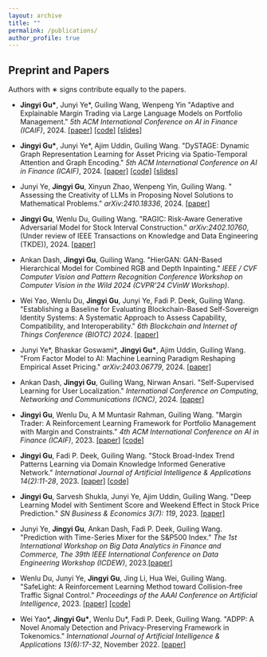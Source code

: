```yaml
---
layout: archive
title: ""
permalink: /publications/
author_profile: true
---
```



## Preprint and Papers
Authors with ∗ signs contribute equally to the papers.


* __Jingyi Gu\*__, Junyi Ye\*, Guiling Wang, Wenpeng Yin "Adaptive and Explainable Margin Trading via Large Language Models on Portfolio Management." *5th ACM International Conference on AI in Finance (ICAIF)*, 2024. [[paper]](https://dl.acm.org/doi/pdf/10.1145/3677052.3698681) [[code]](https://github.com/JingyiGu/Adaptive-and-Explainable-Margin-Trading-via-LLM-and-RL/) [[slides]](https://jingyigu.github.io/homepage.github.io//files/Adaptive%20and%20Explainable%20Margin%20Trading%20via%20LLM%20and%20RL.pdf)

* __Jingyi Gu\*__, Junyi Ye\*, Ajim Uddin, Guiling Wang. "DySTAGE: Dynamic Graph Representation Learning for Asset Pricing via Spatio-Temporal Attention and Graph Encoding." *5th ACM International Conference on AI in Finance (ICAIF)*, 2024. [[paper]](https://dl.acm.org/doi/pdf/10.1145/3677052.3698680) [[code]](https://github.com/JingyiGu/DySTAGE) [[slides]](https://jingyigu.github.io/homepage.github.io//files/DySTAGE.pdf)

* Junyi Ye, **Jingyi Gu**, Xinyun Zhao, Wenpeng Yin, Guiling Wang. " Assessing the Creativity
of LLMs in Proposing Novel Solutions to Mathematical Problems." *arXiv:2410.18336*, 2024. [[paper]](https://arxiv.org/pdf/2410.18336) 

* **Jingyi Gu**, Wenlu Du, Guiling Wang. "RAGIC: Risk-Aware Generative Adversarial Model for Stock Interval Construction." *arXiv:2402.10760*, (Under review of IEEE Transactions on Knowledge and Data Engineering (TKDE)), 2024. [[paper]](https://arxiv.org/abs/2402.10760)


* Ankan Dash, **Jingyi Gu**, Guiling Wang. "HierGAN: GAN-Based Hierarchical Model for Combined RGB and Depth Inpainting." *IEEE / CVF Computer Vision and Pattern Recognition Conference Workshop on Computer Vision in the Wild 2024 (CVPR’24 CVinW Workshop)*. 

* Wei Yao, Wenlu Du, **Jingyi Gu**, Junyi Ye, Fadi P. Deek, Guiling Wang. "Establishing a Baseline for Evaluating Blockchain-Based Self-Sovereign Identity Systems: A Systematic Approach to Assess Capability, Compatibility, and Interoperability." *6th Blockchain and Internet of Things Conference (BIOTC) 2024*. [[paper]](https://dl.acm.org/doi/pdf/10.1145/3688225.3688239)

* Junyi Ye\*, Bhaskar Goswami\*, __Jingyi Gu\*__, Ajim Uddin, Guiling Wang. "From Factor Model to AI: Machine Learning Paradigm Reshaping Empirical Asset Pricing." *arXiv:2403.06779*, 2024. [[paper]](https://arxiv.org/pdf/2403.06779.pdf)

* Ankan Dash, **Jingyi Gu**, Guiling Wang, Nirwan Ansari. "Self-Supervised Learning for User Localization." *International Conference on Computing, Networking and Communications (ICNC)*, 2024. [[paper]](http://www.conf-icnc.org/2024/papers/p886-dash.pdf)

* **Jingyi Gu**, Wenlu Du, A M Muntasir Rahman, Guiling Wang. "Margin Trader: A Reinforcement Learning Framework for Portfolio Management with Margin and Constraints." *4th ACM International Conference on AI in Finance (ICAIF)*, 2023. [[paper]](https://dl.acm.org/doi/pdf/10.1145/3604237.3626906) [[code]](https://github.com/JingyiGu/Margin-Trader)
  
* **Jingyi Gu**, Fadi P. Deek, Guiling Wang. "Stock Broad-Index Trend Patterns Learning via Domain Knowledge Informed Generative Network." *International Journal of Artificial Intelligence & Applications 14(2):11-28*, 2023. [[paper]](https://arxiv.org/pdf/2302.14164.pdf) [[code]](https://github.com/JingyiGu/IndexGAN)
  
* **Jingyi Gu**, Sarvesh Shukla, Junyi Ye, Ajim Uddin, Guiling Wang. "Deep Learning Model with Sentiment Score and Weekend Effect in Stock Price Prediction."  *SN Business & Economics 3(7): 119*, 2023. [[paper]](https://link.springer.com/article/10.1007/s43546-023-00497-2)

* Junyi Ye, **Jingyi Gu**, Ankan Dash, Fadi P. Deek, Guiling Wang. "Prediction with Time-Series Mixer for the S&P500 Index." *The 1st International Workshop on Big Data Analytics in Finance and Commerce, The 39th IEEE International Conference on Data Engineering Workshop (ICDEW)*, 2023.[[paper]](https://ieeexplore.ieee.org/abstract/document/10148151)

* Wenlu Du, Junyi Ye, **Jingyi Gu**, Jing Li, Hua Wei, Guiling Wang. "SafeLight: A Reinforcement Learning Method toward Collision-free Traffic Signal Control." *Proceedings of the AAAI Conference on Artificial Intelligence*, 2023. [[paper]](https://arxiv.org/pdf/2211.10871v1.pdf) [[code]](https://gitlab.com/wenlu057/traffic-safety)

* Wei Yao\*, __Jingyi Gu\*__, Wenlu Du\*, Fadi P. Deek, Guiling Wang. "ADPP: A Novel Anomaly Detection and Privacy-Preserving Framework in Tokenomics." *International Journal of Artificial Intelligence & Applications 13(6):17-32*, November 2022. [[paper]](https://jingyigu.github.io/homepage.github.io//files/ADPP.pdf)


